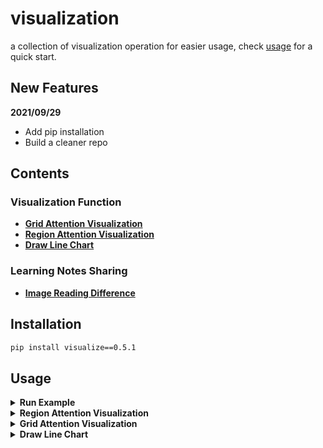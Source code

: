 # visualization
a collection of visualization operation for easier usage, check [usage](#usage) for a quick start.

## New Features
**2021/09/29**
- Add pip installation
- Build a cleaner repo

## Contents
### Visualization Function
- [__Grid Attention Visualization__](/visualize/grid_attention_visualization/)
- [__Region Attention Visualization__](/visualize/region_attention_visualization/)
- [__Draw Line Chart__](/visualize/line_chart/drawer.py)

### Learning Notes Sharing
- [__Image Reading Difference__](/notes)


## Installation
```bash
pip install visualize==0.5.1
```

## Usage
<details>
<summary> <b> Run Example </b> </summary>

You can try [example.py](/example.py) by cloning this repo for a quick start.
```bash
git clone https://github.com/rentainhe/visualization.git
python example.py
```
results will be saved to `./test_grid_attention` and `./test_region_attention`
</details>

<details>
<summary> <b> Region Attention Visualization </b> </summary>

**download the [example.jpg](/visualize/test_data/example.jpg) to any folder you like**
```bash
$ wget https://github.com/rentainhe/visualization/blob/master/visualize/test_data/example.jpg
```
**build the following python script for a quick start**
```python
import numpy as np
from visualize import visualize_region_attention

img_path="path/to/example.jpg"
save_path="example"
attention_retio=1.0
boxes = np.array([[14, 25, 100, 200], [56, 75, 245, 300]], dtype='int')
boxes_attention = [0.36, 0.64]
visualize_region_attention(img_path,
                           save_path=save_path, 
                           boxes=boxes, 
                           box_attentions=boxes_attention, 
                           attention_ratio=attention_retio,
                           save_image=True,
                           save_origin_image=True,
                           quality=100)
```
- `img_path`: where to load the original image
- `boxes`: a list of coordinates for the bounding boxes
- `box_attentions`: a list of attention scores for each bounding box
- `attention_ratio`: a special param, if you set the attention_ratio larger, it will make the attention map look more shallow. Just try!
- `save_image=True`: save the image with attention map or not, e.g., default: True.
- `save_original_image=True`: save the original image at the same time, e.g., default: True

**Note that you can check [Region Attention Visualization](/visualize/region_attention_visualization/) here for more details**

</details>

<details>
<summary> <b> Grid Attention Visualization</b> </summary>

**download the [example.jpg](/visualize/test_data/example.jpg) to any folder you like**
```bash
$ wget https://github.com/rentainhe/visualization/blob/master/visualize/test_data/example.jpg
```

**build the following python script for a quick start**
```python
from visualize import visualize_grid_attention_v2
import numpy as np

img_path="./example.jpg"
save_path="test"
attention_mask = np.random.randn(14, 14)
visualize_grid_attention_v2(img_path,
                           save_path=save_path,
                           attention_mask=attention_mask,
                           save_image=True,
                           save_original_image=True,
                           quality=100)
```
- `img_path`: where the image you want to put an attention mask on.
- `save_path`: where to save the image.
- `attention_mask`: the attention mask with format `numpy.ndarray`, its shape is (H, W)
- `save_image=True`: save the image with attention map or not, e.g., default: True.
- `save_original_image=True`: save the original image at the same time, e.g., default: True


**Note that you can check [Attention Map Visualization](https://github.com/rentainhe/visualization/tree/master/visualize_attention_map) here for more details**

</details>

<details>
<summary> <b> Draw Line Chart </b> </summary>

**build the following python script for a quick start**
```python
from visualize import draw_line_chart

# test data
data1 = {"data": [13.15, 14.64, 15.83, 17.99], "name": "data 1"}
data2 = {"data": [14.16, 14.81, 16.11, 18.62], "name": "data 2"}
data_list = []
data_list.append(data1["data"])
data_list.append(data2["data"])
name_list = []
name_list.append(data1["name"])
name_list.append(data2["name"])
draw_line_chart(data_list=data_list,
                labels=name_list,
                xlabel="test_x",
                ylabel="test_y",
                save_path="./test.jpg",
                legend={"loc": "upper left", "frameon": True, "fontsize": 12},
                title="example")
```
- `data_list`: a list of data to draw.
- `labels`: the label corresponds to each data in data_list.
- `xlabel`: label of x-axis.
- `ylabel`: label of y-axis.
- `save_path`: the path to save image.
- `legend`: the params of legend.
- `title`: the title of the saved image.

</details>